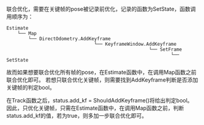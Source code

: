 联合优化，需要在关键帧的pose被记录前优化，记录的函数为SetState，函数调用顺序为：
```
Estimate
    └── Map
        └── DirectOdometry.AddKeyframe
                                └── KeyframeWindow.AddKeyframe
                                                    └── SetFrame
                                                            └── SetState
```
故而如果想要联合优化所有帧的pose，在Estimate函数中，在调用Map函数之前联合优化即可。
若想只联合优化关键帧，则需要找到AddKeyframe判断是否添加关键帧的判定bool。

在Track函数之后，status.add_kf = ShouldAddKeyframe()将给出判定bool。 
因此，只优化关键帧，只需在Estimate函数中，在调用Map函数之前，判断status.add_kf的值，若为true，则多加一步联合优化即可。

